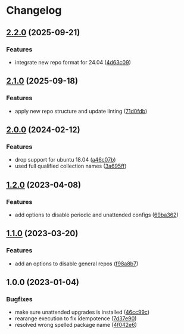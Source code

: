 # Changelog

## [2.2.0](https://github.com/rolehippie/apt/compare/v2.1.0...v2.2.0) (2025-09-21)


### Features

* integrate new repo format for 24.04 ([4d63c09](https://github.com/rolehippie/apt/commit/4d63c091382fa34f27d726259bd649a3d64a842a))

## [2.1.0](https://github.com/rolehippie/apt/compare/v2.0.0...v2.1.0) (2025-09-18)


### Features

* apply new repo structure and update linting ([71d0fdb](https://github.com/rolehippie/apt/commit/71d0fdb60f66f3bab492f8a1bee6e59075cec7d6))

## [2.0.0](https://github.com/rolehippie/apt/compare/v1.2.0...v2.0.0) (2024-02-12)


### Features

* drop support for ubuntu 18.04 ([a46c07b](https://github.com/rolehippie/apt/commit/a46c07b901538bfe60a851bffa8a123f87a25fe5))
* used full qualified collection names ([3a695ff](https://github.com/rolehippie/apt/commit/3a695ff9fc37b128044a8395c0e1fed78b296f2d))

## [1.2.0](https://github.com/rolehippie/apt/compare/v1.1.0...v1.2.0) (2023-04-08)


### Features

* add options to disable periodic and unattended configs ([69ba362](https://github.com/rolehippie/apt/commit/69ba36239b403b0a66a661fdb6778502030c9720))

## [1.1.0](https://github.com/rolehippie/apt/compare/v1.0.0...v1.1.0) (2023-03-20)


### Features

* add an options to disable general repos ([f98a8b7](https://github.com/rolehippie/apt/commit/f98a8b78237f51d936a32367686e00b03b91522b))

## 1.0.0 (2023-01-04)


### Bugfixes

* make sure unattended upgrades is installed ([46cc99c](https://github.com/rolehippie/apt/commit/46cc99c3bb628d63c945b5e4544d69fbe8a276e7))
* rearange execution to fix idempotence ([7d37e90](https://github.com/rolehippie/apt/commit/7d37e90234156c99335ae615364a35a584c85abc))
* resolved wrong spelled package name ([4f042e6](https://github.com/rolehippie/apt/commit/4f042e634a5041cd2b8ce996d903149dbf5d31c5))
